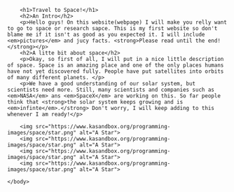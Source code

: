 <!DOCTYPE html>
<html>
    <head>
        <meta charset="utf-8">
        <title>Project: Travel webpage</title>
    </head>
    <body>
    
        <h1>Travel to Space!</h1>
        <h2>An Intro</h2>
        <p>Hello guys! On this website(webpage) I will make you relly want to go to space or research sapce. This is my first website so don't blame me if it isn't as good as you expected it. I will include <em>pictures</em> and jucy facts. <strong>Please read until the end!</strong></p>
        <h2>A litte bit about space</h2>
        <p>Okay, so first of all, I will put in a nice little description of space. Space is an amazing place and one of the only places humans have not yet discovered fully. People have put satellites into orbits of many different planets. </p>
        <p>We have a good understanding of our solar system, but scientists need more. Still, many scientists and companies such as <em>NASA</em> ans <em>SpaceX</em> are working on this. So far people think that <strong>the solar system keeps growing and is  <em>infinte</em>.</strong> Don't worry, I will keep adding to this whenever I am ready!</p>
        
        <img src="https://www.kasandbox.org/programming-images/space/star.png" alt="A Star">
        <img src="https://www.kasandbox.org/programming-images/space/star.png" alt="A Star">
        <img src="https://www.kasandbox.org/programming-images/space/star.png" alt="A Star">
        <img src="https://www.kasandbox.org/programming-images/space/star.png" alt="A Star">
        
    </body>
</html>
